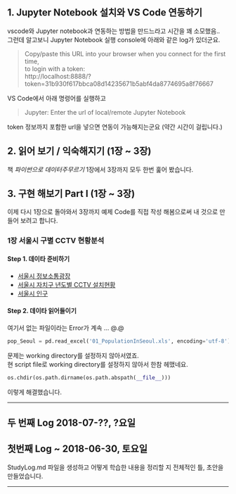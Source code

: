 ## 1. Jupyter Notebook 설치와 VS Code 연동하기
vscode와 Jupyter notebook과 연동하는 방법을 만드느라고 시간을 꽤 소모했음..  
그런데 알고보니 Jupyter Notebook 실행 console에 아래와 같은 log가 있더군요.  
> Copy/paste this URL into your browser when you connect for the first time,  
     to login with a token:  
     http://localhost:8888/?token=31b930f617bbca08d14235671b5abf4da8774695a8f76667  

VS Code에서 아래 명령어를 실행하고 
> Jupyter: Enter the url of local/remote Jupyter Notebook  

token 정보까지 포함한 url을 넣으면 연동이 가능해지는군요 (약간 시간이 걸립니다.)  

## 2. 읽어 보기 / 익숙해지기 (1장 ~ 3장)
책 _파이썬으로 데이터주무르기_ 1장에서 3장까지 모두 한번 훑어 봤습니다.  

## 3. 구현 해보기 Part I (1장 ~ 3장)
이제 다시 1장으로 돌아와서 3장까지 예제 Code를 직접 작성 해봄으로써 내 것으로 만들어 보려고 합니다.   

### 1장  서울시 구별 CCTV 현황분석
#### Step 1. 데이타 준비하기 

* [서울시 정보소통광장](https://opengov.seoul.go.kr/ "서울시 정보소통광장")  
* [서울시 자치구 년도별 CCTV 설치현황](http://data.seoul.go.kr/dataList/datasetView.do?infId=OA-2734&srvType=F&serviceKind=1)  
* [서울시 인구](http://data.seoul.go.kr/dataList/datasetView.do?serviceKind=2&infId=419&stcSrl=419&srvType=S)  

#### Step 2. 데이타 읽어들이기 
여기서 없는 파일이라는 Error가 계속 ... @.@ 
```python
pop_Seoul = pd.read_excel('01_PopulationInSeoul.xls', encoding='utf-8')
```
문제는 working directory를 설정하지 않아서였죠.  
현 script file로 working directory를 설정하지 않아서 한참 헤맸네요.
```python
os.chdir(os.path.dirname(os.path.abspath(__file__)))
```
이렇게 해결했습니다. 


- - -

## 두 번째 Log 2018-07-??, ?요일


## 첫번째 Log ~ 2018-06-30, 토요일
StudyLog.md 파일을 생성하고 어떻게 학습한 내용을 정리할 지 전체적인 틀, 초안을 만들었습니다. 
- - -
